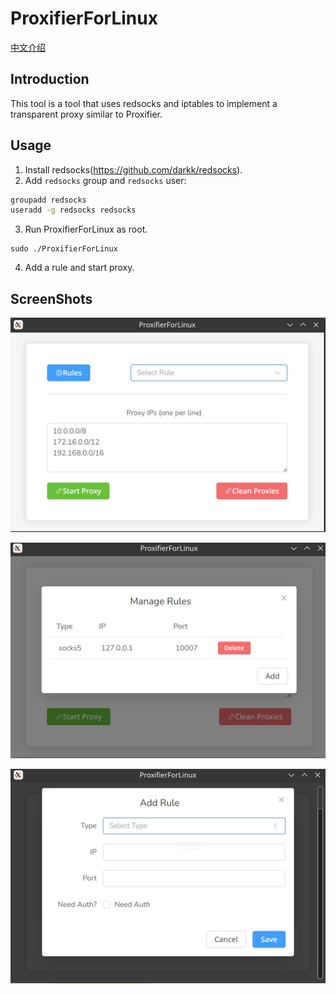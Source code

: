 # ProxifierForLinux

 [中文介绍](README_zh.md) 

## Introduction

This tool is a tool that uses redsocks and iptables to implement a transparent proxy similar to Proxifier.

## Usage

1. Install redsocks(https://github.com/darkk/redsocks).
2. Add `redsocks` group and `redsocks` user:

```bash
groupadd redsocks
useradd -g redsocks redsocks
```

3. Run ProxifierForLinux as root.

```
sudo ./ProxifierForLinux
```

4. Add a rule and start proxy.

## ScreenShots

![image-20241224085624035](./assets/image-20241224085624035.png)



![image-20241224085647392](./assets/image-20241224085647392.png)

![image-20241224085716495](./assets/image-20241224085716495.png)



